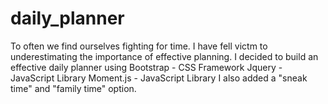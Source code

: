 # daily_planner

To often we find ourselves fighting for time. I have fell victm to underestimating the importance of effective planning.
I decided to build an effective daily planner using 
Bootstrap - CSS Framework
Jquery - JavaScript Library
Moment.js - JavaScript Library
I also added a "sneak time" and "family time" option.

